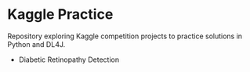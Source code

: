 Kaggle Practice 
=========================

Repository exploring Kaggle competition projects to practice solutions in Python and DL4J.

- Diabetic Retinopathy Detection



